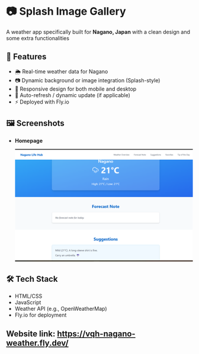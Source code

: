 # 📷 Splash Image Gallery

A weather app specifically built for **Nagano, Japan** with a clean design and some extra functionalities 

## 🚀 Features

- 🌦️ Real-time weather data for Nagano
- 📷 Dynamic background or image integration (Splash-style)
- 📱 Responsive design for both mobile and desktop
- 🔁 Auto-refresh / dynamic update (if applicable)
- ⚡ Deployed with Fly.io

## 🖼️ Screenshots

- **Homepage**

  ![Homepage](docs/Homepage.png)

## 🛠️ Tech Stack

- HTML/CSS
- JavaScript
- Weather API (e.g., OpenWeatherMap)
- Fly.io for deployment


## Website link: https://vqh-nagano-weather.fly.dev/